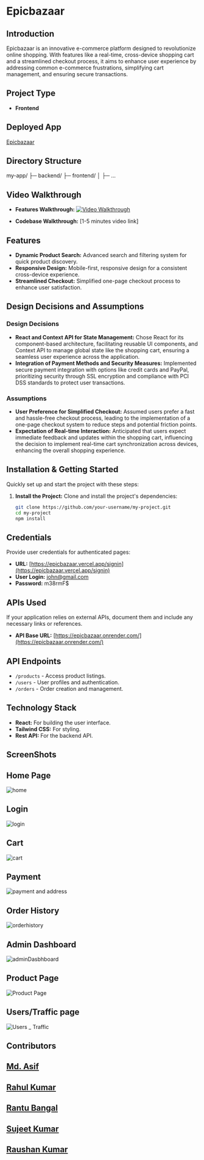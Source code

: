 # Epicbazaar

## Introduction

Epicbazaar is an innovative e-commerce platform designed to revolutionize online shopping. With features like a real-time, cross-device shopping cart and a streamlined checkout process, it aims to enhance user experience by addressing common e-commerce frustrations, simplifying cart management, and ensuring secure transactions.

## Project Type

- **Frontend**

## Deployed App
 [Epicbazaar](https://epicbazaar.vercel.app/)

## Directory Structure

my-app/
├─ backend/
├─ frontend/
│ ├─ ...



## Video Walkthrough

- **Features Walkthrough:** 
[![Video Walkthrough](https://img.youtube.com/vi/OOLyLElvnFA/0.jpg)](https://www.youtube.com/watch?v=OOLyLElvnFA)

- **Codebase Walkthrough:** [1-5 minutes video link]

## Features

- **Dynamic Product Search:** Advanced search and filtering system for quick product discovery.
- **Responsive Design:** Mobile-first, responsive design for a consistent cross-device experience.
- **Streamlined Checkout:** Simplified one-page checkout process to enhance user satisfaction.

## Design Decisions and Assumptions

### Design Decisions

- **React and Context API for State Management:** Chose React for its component-based architecture, facilitating reusable UI components, and Context API to manage global state like the shopping cart, ensuring a seamless user experience across the application.
- **Integration of Payment Methods and Security Measures:** Implemented secure payment integration with options like credit cards and PayPal, prioritizing security through SSL encryption and compliance with PCI DSS standards to protect user transactions.

### Assumptions

- **User Preference for Simplified Checkout:** Assumed users prefer a fast and hassle-free checkout process, leading to the implementation of a one-page checkout system to reduce steps and potential friction points.
- **Expectation of Real-time Interaction:** Anticipated that users expect immediate feedback and updates within the shopping cart, influencing the decision to implement real-time cart synchronization across devices, enhancing the overall shopping experience.

## Installation & Getting Started

Quickly set up and start the project with these steps:

1. **Install the Project:**
   Clone and install the project's dependencies:
   ```bash
   git clone https://github.com/your-username/my-project.git
   cd my-project
   npm install
## Credentials

Provide user credentials for authenticated pages:

- **URL:** [https://epicbazaar.vercel.app/signin](https://epicbazaar.vercel.app/signin)
- **User Login:** john@gmail.com
- **Password:** m38rmF$

## APIs Used

If your application relies on external APIs, document them and include any necessary links or references.

- **API Base URL:** [https://epicbazaar.onrender.com/](https://epicbazaar.onrender.com/)

## API Endpoints

- `/products` - Access product listings.
- `/users` - User profiles and authentication.
- `/orders` - Order creation and management.

## Technology Stack

- **React:** For building the user interface.
- **Tailwind CSS:** For styling.
- **Rest API:** For the backend API.

## ScreenShots  

## Home Page
![home](https://github.com/heyyrahul/python-magician-6789/assets/79692865/28405382-84b2-4bc6-a100-112fd12fa802)

## Login
![login](https://github.com/heyyrahul/python-magician-6789/assets/79692865/46c6cc49-c0e3-4e26-80b2-22356dc62b1c)

## Cart
![cart](https://github.com/heyyrahul/python-magician-6789/assets/79692865/6cb206ac-9e23-44f6-b130-382303f1bf23)
## Payment
![payment and address](https://github.com/heyyrahul/python-magician-6789/assets/79692865/36f22e4c-00fe-42ad-952e-352a81cb0d93)
## Order History
![orderhistory](https://github.com/heyyrahul/python-magician-6789/assets/79692865/317cf7a7-cb6b-4a4e-ae4b-c85877fa166d)
## Admin Dashboard
![adminDasbhboard](https://github.com/heyyrahul/python-magician-6789/assets/79692865/08fdc07a-353d-4dc6-9549-924106d5237d)

## Product Page
![Product Page](https://github.com/heyyrahul/python-magician-6789/assets/79692865/a1d6ec4f-7dd1-46ab-a703-e4a071d32faa)
## Users/Traffic page
![Users _ Traffic](https://github.com/heyyrahul/python-magician-6789/assets/79692865/08b8085b-c583-40e9-a3ff-fe769393fc94)

## Contributors
## [Md. Asif](https://epicbazaar.vercel.app/)
## [Rahul Kumar](https://epicbazaar.vercel.app/)
## [Rantu Bangal](https://www.linkedin.com/in/rantu-bangal/)
## [Sujeet Kumar](https://www.linkedin.com/in/sujeet-kumar-2b4750195/)
## [Raushan Kumar](https://epicbazaar.vercel.app/)

